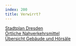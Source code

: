 ```yaml
---
index: 200
title: Verwirrt?
---
```


[Stadtplan Dresden](https://www.openstreetmap.org/relation/191645)  
[Örtliche Nahverkehrsmittel](http://www.dvb.de/de/Fahrplan/Verbindungsauskunft/)  
[Übersicht Gebäude und Hörsäle](https://navigator.tu-dresden.de/)
